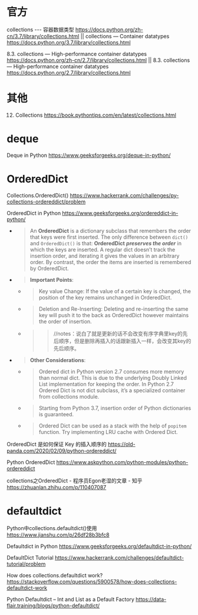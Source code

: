 
# 官方

collections --- 容器数据类型 https://docs.python.org/zh-cn/3.7/library/collections.html || collections — Container datatypes https://docs.python.org/3.7/library/collections.html

8.3. collections — High-performance container datatypes https://docs.python.org/zh-cn/2.7/library/collections.html || 8.3. collections — High-performance container datatypes https://docs.python.org/2.7/library/collections.html

# 其他

12. Collections https://book.pythontips.com/en/latest/collections.html

# deque

Deque in Python https://www.geeksforgeeks.org/deque-in-python/

# OrderedDict

Collections.OrderedDict() https://www.hackerrank.com/challenges/py-collections-ordereddict/problem

OrderedDict in Python https://www.geeksforgeeks.org/ordereddict-in-python/
- > An **OrderedDict** is a dictionary subclass that remembers the order that keys were first inserted. The only difference between `dict()` and `OrderedDict()` is that: **OrderedDict** ***preserves the order*** in which the keys are inserted. A regular dict doesn’t track the insertion order, and iterating it gives the values in an arbitrary order. By contrast, the order the items are inserted is remembered by OrderedDict.
- > **Important Points**: 
  * > Key value Change: If the value of a certain key is changed, the position of the key remains unchanged in OrderedDict.
  * > Deletion and Re-Inserting: Deleting and re-inserting the same key will push it to the back as OrderedDict however maintains the order of insertion.
  * >> //notes：说白了就是更新的话不会改变有序字典里key的先后顺序，但是删除再插入的话跟新插入一样，会改变其key的先后顺序。
- > **Other Considerations**:
  * > Ordered dict in Python version 2.7 consumes more memory than normal dict. This is due to the underlying Doubly Linked List implementation for keeping the order. In Python 2.7 Ordered Dict is not dict subclass, it’s a specialized container from collections module.
  * > Starting from Python 3.7, insertion order of Python dictionaries is guaranteed.
  * > Ordered Dict can be used as a stack with the help of `popitem` function. Try implementing LRU cache with Ordered Dict.

OrderedDict 是如何保证 Key 的插入顺序的 https://old-panda.com/2020/02/09/python-ordereddict/

Python OrderedDict https://www.askpython.com/python-modules/python-ordereddict

collections之OrderedDict - 程序员Egon老湿的文章 - 知乎 https://zhuanlan.zhihu.com/p/110407087

# defaultdict

Python中collections.defaultdict()使用 https://www.jianshu.com/p/26df28b3bfc8

Defaultdict in Python https://www.geeksforgeeks.org/defaultdict-in-python/

DefaultDict Tutorial https://www.hackerrank.com/challenges/defaultdict-tutorial/problem

How does collections.defaultdict work? https://stackoverflow.com/questions/5900578/how-does-collections-defaultdict-work

Python Defaultdict – Int and List as a Default Factory https://data-flair.training/blogs/python-defaultdict/
